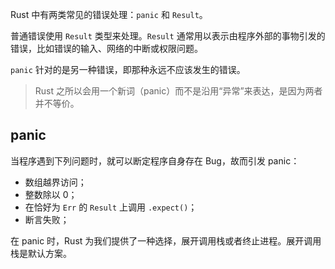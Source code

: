 Rust 中有两类常见的错误处理：`panic` 和 `Result`。

普通错误使用 `Result` 类型来处理。`Result` 通常用以表示由程序外部的事物引发的错误，比如错误的输入、网络的中断或权限问题。

`panic` 针对的是另一种错误，即那种永远不应该发生的错误。

> Rust 之所以会用一个新词（panic）而不是沿用“异常”来表达，是因为两者并不等价。

## panic

当程序遇到下列问题时，就可以断定程序自身存在 Bug，故而引发 panic：

- 数组越界访问；
- 整数除以 0；
- 在恰好为 `Err` 的 `Result` 上调用 `.expect()`；
- 断言失败；

在 panic 时，Rust 为我们提供了一种选择，展开调用栈或者终止进程。展开调用栈是默认方案。